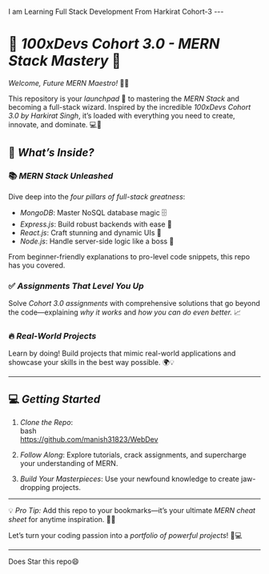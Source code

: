 I am Learning Full Stack Development From Harkirat Cohort-3 ---

# 🚀 *100xDevs Cohort 3.0 - MERN Stack Mastery* 🚀  
*Welcome, Future MERN Maestro!* 🎩✨  

This repository is your *launchpad* 🚀 to mastering the *MERN Stack* and becoming a full-stack wizard. Inspired by the incredible *100xDevs Cohort 3.0 by Harkirat Singh*, it’s loaded with everything you need to create, innovate, and dominate. 💻🌟  

## 🎯 *What’s Inside?*  

### 📚 *MERN Stack Unleashed*  
Dive deep into the *four pillars of full-stack greatness*:  
- *MongoDB*: Master NoSQL database magic 🗄  
- *Express.js*: Build robust backends with ease 🚦  
- *React.js*: Craft stunning and dynamic UIs 🎨  
- *Node.js*: Handle server-side logic like a boss 🤖  

From beginner-friendly explanations to pro-level code snippets, this repo has you covered.  

### ✅ *Assignments That Level You Up*  
Solve *Cohort 3.0 assignments* with comprehensive solutions that go beyond the code—explaining *why it works* and *how you can do even better.* 📈  

### 🔥 *Real-World Projects*  
Learn by doing! Build projects that mimic real-world applications and showcase your skills in the best way possible. 🌍💡  

---

## 💻 *Getting Started*  

1. *Clone the Repo*:  
   bash  
https://github.com/manish31823/WebDev

     

2. *Follow Along*: Explore tutorials, crack assignments, and supercharge your understanding of MERN.  

3. *Build Your Masterpieces*: Use your newfound knowledge to create jaw-dropping projects.  

---

💡 *Pro Tip:* Add this repo to your bookmarks—it’s your ultimate *MERN cheat sheet* for anytime inspiration. 📖✨  

Let’s turn your coding passion into a *portfolio of powerful projects*! 🌟💻  

--- 

Does Star this repo😄
